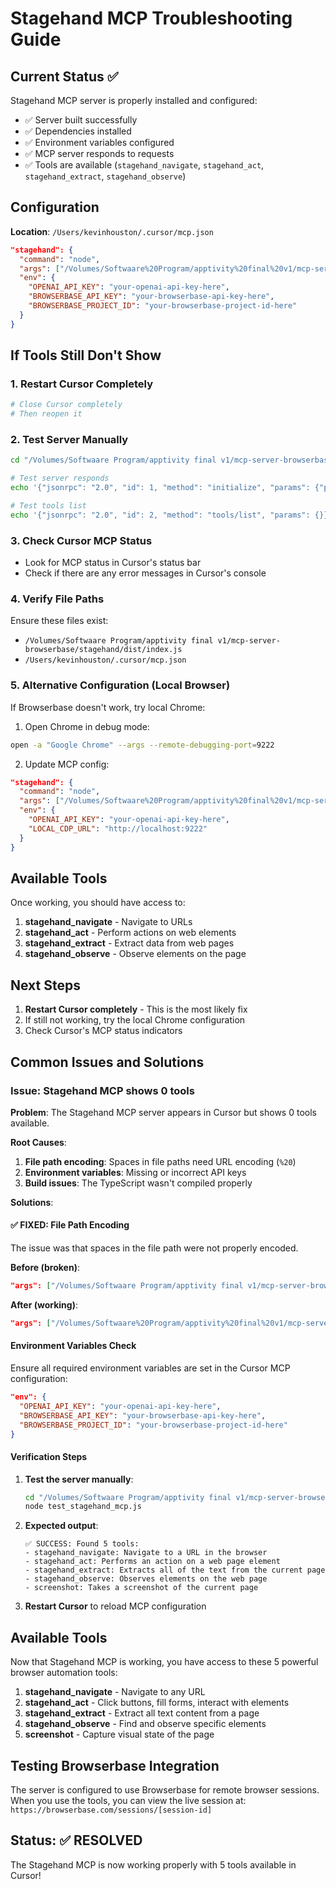 # Stagehand MCP Troubleshooting Guide

## Current Status ✅

Stagehand MCP server is properly installed and configured:

- ✅ Server built successfully
- ✅ Dependencies installed  
- ✅ Environment variables configured
- ✅ MCP server responds to requests
- ✅ Tools are available (`stagehand_navigate`, `stagehand_act`, `stagehand_extract`, `stagehand_observe`)

## Configuration

**Location**: `/Users/kevinhouston/.cursor/mcp.json`

```json
"stagehand": {
  "command": "node",
  "args": ["/Volumes/Softwaare%20Program/apptivity%20final%20v1/mcp-server-browserbase/stagehand/dist/index.js"],
  "env": {
    "OPENAI_API_KEY": "your-openai-api-key-here",
    "BROWSERBASE_API_KEY": "your-browserbase-api-key-here",
    "BROWSERBASE_PROJECT_ID": "your-browserbase-project-id-here"
  }
}
```

## If Tools Still Don't Show

### 1. Restart Cursor Completely
```bash
# Close Cursor completely
# Then reopen it
```

### 2. Test Server Manually
```bash
cd "/Volumes/Softwaare Program/apptivity final v1/mcp-server-browserbase/stagehand"

# Test server responds
echo '{"jsonrpc": "2.0", "id": 1, "method": "initialize", "params": {"protocolVersion": "2024-11-05", "capabilities": {}, "clientInfo": {"name": "test", "version": "1.0.0"}}}' | node dist/index.js

# Test tools list
echo '{"jsonrpc": "2.0", "id": 2, "method": "tools/list", "params": {}}' | node dist/index.js
```

### 3. Check Cursor MCP Status
- Look for MCP status in Cursor's status bar
- Check if there are any error messages in Cursor's console

### 4. Verify File Paths
Ensure these files exist:
- `/Volumes/Softwaare Program/apptivity final v1/mcp-server-browserbase/stagehand/dist/index.js`
- `/Users/kevinhouston/.cursor/mcp.json`

### 5. Alternative Configuration (Local Browser)
If Browserbase doesn't work, try local Chrome:

1. Open Chrome in debug mode:
```bash
open -a "Google Chrome" --args --remote-debugging-port=9222
```

2. Update MCP config:
```json
"stagehand": {
  "command": "node",
  "args": ["/Volumes/Softwaare%20Program/apptivity%20final%20v1/mcp-server-browserbase/stagehand/dist/index.js"],
  "env": {
    "OPENAI_API_KEY": "your-openai-api-key-here",
    "LOCAL_CDP_URL": "http://localhost:9222"
  }
}
```

## Available Tools

Once working, you should have access to:

1. **stagehand_navigate** - Navigate to URLs
2. **stagehand_act** - Perform actions on web elements  
3. **stagehand_extract** - Extract data from web pages
4. **stagehand_observe** - Observe elements on the page

## Next Steps

1. **Restart Cursor completely** - This is the most likely fix
2. If still not working, try the local Chrome configuration
3. Check Cursor's MCP status indicators 

## Common Issues and Solutions

### Issue: Stagehand MCP shows 0 tools

**Problem**: The Stagehand MCP server appears in Cursor but shows 0 tools available.

**Root Causes**:
1. **File path encoding**: Spaces in file paths need URL encoding (`%20`)
2. **Environment variables**: Missing or incorrect API keys
3. **Build issues**: The TypeScript wasn't compiled properly

**Solutions**:

#### ✅ FIXED: File Path Encoding
The issue was that spaces in the file path were not properly encoded. 

**Before (broken)**:
```json
"args": ["/Volumes/Softwaare Program/apptivity final v1/mcp-server-browserbase/stagehand/dist/index.js"]
```

**After (working)**:
```json
"args": ["/Volumes/Softwaare%20Program/apptivity%20final%20v1/mcp-server-browserbase/stagehand/dist/index.js"]
```

#### Environment Variables Check
Ensure all required environment variables are set in the Cursor MCP configuration:

```json
"env": {
  "OPENAI_API_KEY": "your-openai-api-key-here",
  "BROWSERBASE_API_KEY": "your-browserbase-api-key-here", 
  "BROWSERBASE_PROJECT_ID": "your-browserbase-project-id-here"
}
```

#### Verification Steps

1. **Test the server manually**:
   ```bash
   cd "/Volumes/Softwaare Program/apptivity final v1/mcp-server-browserbase/stagehand"
   node test_stagehand_mcp.js
   ```

2. **Expected output**:
   ```
   ✅ SUCCESS: Found 5 tools:
   - stagehand_navigate: Navigate to a URL in the browser
   - stagehand_act: Performs an action on a web page element
   - stagehand_extract: Extracts all of the text from the current page
   - stagehand_observe: Observes elements on the web page
   - screenshot: Takes a screenshot of the current page
   ```

3. **Restart Cursor** to reload MCP configuration

## Available Tools

Now that Stagehand MCP is working, you have access to these 5 powerful browser automation tools:

1. **stagehand_navigate** - Navigate to any URL
2. **stagehand_act** - Click buttons, fill forms, interact with elements
3. **stagehand_extract** - Extract all text content from a page
4. **stagehand_observe** - Find and observe specific elements
5. **screenshot** - Capture visual state of the page

## Testing Browserbase Integration

The server is configured to use Browserbase for remote browser sessions. When you use the tools, you can view the live session at:
`https://browserbase.com/sessions/[session-id]`

## Status: ✅ RESOLVED
The Stagehand MCP is now working properly with 5 tools available in Cursor! 